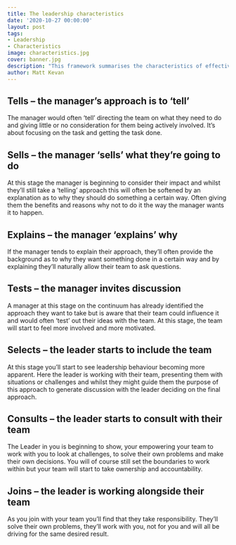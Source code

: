 ```yaml
---
title: The leadership characteristics
date: '2020-10-27 00:00:00'
layout: post
tags:
- Leadership
- Characteristics
image: characteristics.jpg
cover: banner.jpg
description: "This framework summarises the characteristics of effective leaders, focusing on yourself, others and the organisation."
author: Matt Kevan
---
```


## Tells – the manager’s approach is to ‘tell’
The manager would often ‘tell’ directing the team on what they need to do and giving little or no consideration for them being actively involved. It’s about focusing on the task and getting the task done.

## Sells – the manager ‘sells’ what they’re going to do
At this stage the manager is beginning to consider their impact and whilst they’ll still take a ‘telling’ approach this will often be softened by an explanation as to why they should do something a certain way. Often giving them the benefits and reasons why not to do it the way the manager wants it to happen.

## Explains – the manager ‘explains’ why
If the manager tends to explain their approach, they’ll often provide the background as to why they want something done in a certain way and by explaining they’ll naturally allow their team to ask questions.


## Tests – the manager invites discussion
A manager at this stage on the continuum has already identified the approach they want to take but is aware that their team could influence it and would often ‘test’ out their ideas with the team. At this stage, the team will start to feel more involved and more motivated.

## Selects – the leader starts to include the team
At this stage you’ll start to see leadership behaviour becoming more apparent. Here the leader is working with their team, presenting them with situations or challenges and whilst they might guide them the purpose of this approach to generate discussion with the leader deciding on the final approach.

## Consults – the leader starts to consult with their team
The Leader in you is beginning to show, your empowering your team to work with you to look at challenges, to solve their own problems and make their own decisions. You will of course still set the boundaries to work within but your team will start to take ownership and accountability.

## Joins – the leader is working alongside their team
As you join with your team you’ll find that they take responsibility. They’ll solve their own problems, they’ll work with you, not for you and will all be driving for the same desired result.